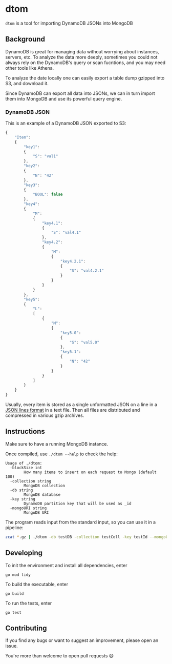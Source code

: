 dtom
====

`dtom` is a tool for importing DynamoDB JSONs into MongoDB

Background
----------
DynamoDB is great for managing data without worrying about instances, servers, etc. To analyze the data more deeply, sometimes you could not always rely on the DynamoDB's query or scan fucntions, and you may need other tools like Athena.

To analyze the date locally one can easily export a table dump gzipped into S3, and download it. 

Since DynamoDB can export all data into JSONs, we can in turn import them into MongoDB and use its powerful query engine.

### DynamoDB JSON
This is an example of a DynamoDB JSON exported to S3:
```js
{
    "Item":
    {
        "key1":
        {
            "S": "val1"
        },
        "key2":
        {
            "N": "42"
        },
        "key3":
        {
            "BOOL": false
        },
        "key4":
        {
            "M":
            {
                "key4.1":
                {
                    "S": "val4.1"
                },
                "key4.2":
                {
                    "M":
                    {
                        "key4.2.1":
                        {
                            "S": "val4.2.1"
                        }
                    }
                }
            }
        },
        "key5":
        {
            "L":
            [
                {
                    "M":
                    {
                        "key5.0":
                        {
                            "S": "val5.0"
                        },
                        "key5.1":
                        {
                            "N": "42"
                        }
                    }
                }
            ]
        }
    }
}
```

Usually, every item is stored as a single unformatted JSON on a line in a [JSON lines format](https://jsonlines.org/) in a text file. Then all files are distributed and compressed in various gzip archives.

Instructions
------------
Make sure to have a running MongoDB instance.

Once compiled, use `./dtom --help` to check the help:
```
Usage of ./dtom:
  -blockSize int
        How many items to insert on each request to Mongo (default 100)
  -collection string
        MongoDB collection
  -db string
        MongoDB database
  -key string
        DynamoDB partition key that will be used as _id
  -mongoURI string
        MongoDB URI
```

The program reads input from the standard input, so you can use it in a pipeline:

```bash
zcat *.gz | ./dtom -db testDB -collection testColl -key testId --mongoURI 'mongodb://localhost' --blockSize 100
```

Developing
------------
To init the environment and install all dependencies, enter

``` 
go mod tidy
```

To build the executable, enter

``` 
go build
```

To run the tests, enter
```
go test
```

Contributing
------------
If you find any bugs or want to suggest an improvement, please open an issue.

You're more than welcome to open pull requests :smile:
